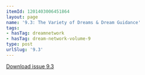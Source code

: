 ```yaml
---
itemId: 1201403006451864
layout: page
name: '9.3: The Variety of Dreams & Dream Guidance'
tags:
- hasTag: dreamnetwork
- hasTag: dream-network-volume-9
type: post
urlSlug: '9.3'
---
```

<a href="files/pdfs/Volume_9/9.3-Dream-Network-Journal_Volume-9_No-3.pdf" download="">Download issue 9.3</a>
